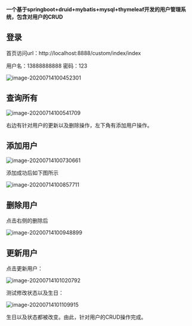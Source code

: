 **一个基于springboot+druid+mybatis+mysql+thymeleaf开发的用户管理系统，包含对用户的CRUD**

## 登录

首页访问url：http://localhost:8888/custom/index/index

用户名：13888888888 密码：123



![image-20200714100452301](F:\git\crud_custom\customcrud\img\image-20200714100452301.png)

## 查询所有

![image-20200714100541709](F:\git\crud_custom\customcrud\img\image-20200714100541709.png)

右边有针对用户的更新以及删除操作，左下角有添加用户操作。

## 添加用户

![image-20200714100730661](F:\git\crud_custom\customcrud\img\image-20200714100730661.png)

添加成功后如下图所示

![image-20200714100857711](F:\git\crud_custom\customcrud\img\image-20200714100857711.png)

## 删除用户

点击右侧的删除后

![image-20200714100948899](F:\git\crud_custom\customcrud\img\image-20200714100948899.png)

## 更新用户

点击更新用户：

![image-20200714101020792](F:\git\crud_custom\customcrud\img\image-20200714101020792.png)

测试修改状态以及生日：

![image-20200714101109915](F:\git\crud_custom\customcrud\img\image-20200714101109915.png)

生日以及状态都被改变。由此，针对用户的CRUD操作完成。
